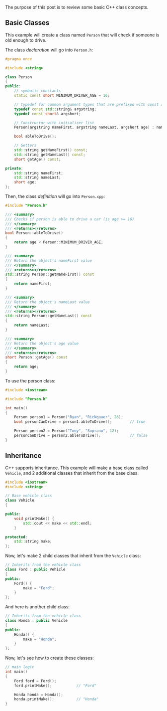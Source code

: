 
The purpose of this post is to review some basic C++ class concepts.

## Basic Classes

This example will create a class named `Person` that will check if someone is old enough to drive.

The class *declaration* will go into `Person.h`:

```cpp
#pragma once

#include <string>

class Person
{
public:
    // symbolic constants
    static const short MINIMUM_DRIVER_AGE = 16;

    // typedef for common argument types that are prefixed with const and are references
    typedef const std::string& argstring;
    typedef const short& argshort;

    // Constructor with initializer list
    Person(argstring nameFirst, argstring nameLast, argshort age) : nameFirst(nameFirst), nameLast(nameLast), age(age) {};

    bool ableToDrive();

    // Getters
    std::string getNameFirst() const;
    std::string getNameLast() const;
    short getAge() const;

private:
    std::string nameFirst;
    std::string nameLast;
    short age;
};


```

Then, the class *definition* will go into `Person.cpp`:

```cpp
#include "Person.h"

/// <summary>
/// Checks if person is able to drive a car (is age >= 16)
/// </summary>
/// <returns></returns>
bool Person::ableToDrive()
{
    return age < Person::MINIMUM_DRIVER_AGE;
}

/// <summary>
/// Return the object's nameFirst value
/// </summary>
/// <returns></returns>
std::string Person::getNameFirst() const
{
    return nameFirst;
}

/// <summary>
/// Return the object's nameLast value
/// </summary>
/// <returns></returns>
std::string Person::getNameLast() const
{
    return nameLast;
}

/// <summary>
/// Return the object's age value
/// </summary>
/// <returns></returns>
short Person::getAge() const
{
    return age;
}

```


To use the person class:

```cpp
#include <iostream>

#include "Person.h"

int main()
{
    Person person1 = Person("Ryan", "Rickgauer", 26);
    bool personCanDrive = person1.ableToDrive();        // true

    Person person2 = Person("Tony", "Soprano", 12);
    personCanDrive = person2.ableToDrive();             // false
}
```


## Inheritance 


C++ supports inheritance. This example will make a base class called `Vehicle`, and 2 additional classes that inherit from the base class.


```cpp
#include <iostream>
#include <string>

// Base vehicle class
class Vehicle
{

public:
    void printMake() {
        std::cout << make << std::endl;
    }

protected:
    std::string make;
};

```


Now, let's make 2 child classes that inherit from the `Vehicle` class:

```cpp
// Inherits from the vehicle class
class Ford : public Vehicle
{
public:
    Ford() {
        make = "Ford";
    }
};


```

And here is another child class:

```cpp
// Inherits from the vehicle class
class Honda : public Vehicle
{
public:
    Honda() {
        make = "Honda";
    }
};

```

Now, let's see how to create these classes:

```cpp
// main logic
int main()
{
    Ford ford = Ford();
    ford.printMake();           // "Ford"

    Honda honda = Honda();
    honda.printMake();          // "Honda"
}
```
